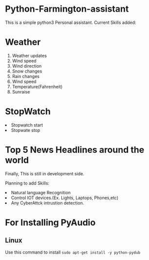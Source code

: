 # Python-Farmington-assistant

This is a simple python3 Personal assistant.
Current Skills added:
# Weather
  <ol>
  <li>Weather updates</li>
  <li>Wind speed</li>
  <li>Wind direction</li>
  <li>Snow changes</li>
  <li>Rain changes</li>
  <li>Wind speed</li>
  <li>Temperature(Fahrenheit)</li>
  <li>Sunraise</li>
  </ol>

# StopWatch
  <lo>
  <li>Stopwatch start</li>
  <li>Stopwate stop</li>
  </lo>
  
# Top 5 News Headlines around the world

Finally, This is still in development side.

Planning to add Skills:
  <lo>
  <li>Natural language Recognition</li>
  <li>Control IOT devices.(Ex. Lights, Laptops, Phones,etc)</li>
  <li>Any CyberAttck intrustion detection.</li>
  </lo>
  
# For Installing PyAudio
## Linux
  Use this command to install ``sudo apt-get install -y python-pydub``
